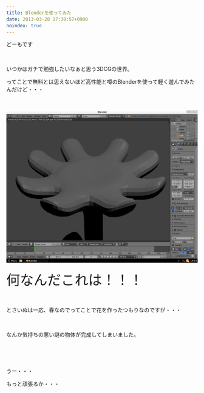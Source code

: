 ```yaml
---
title: Blenderを使ってみた
date: 2013-03-28 17:30:57+0900
noindex: true
---
```

<p>どーもです</p>
<p>&nbsp;</p>
<p>いつかはガチで勉強したいなぁと思う3DCGの世界。</p>
<p>ってことで無料とは思えないほど高性能と噂のBlenderを使って軽く遊んでみたんだけど・・・</p>
<p>&nbsp;</p>

![](./Screenshot_from_2013-03-28_16:50:55.png)

<p><span style="font-size:36px;">何なんだこれは！！！</span></p>
<p>&nbsp;</p>
<p>とさいぬは一応、春なのでってことで花を作ったつもりなのですが・・・</p>
<p>&nbsp;</p>
<p>なんか気持ちの悪い謎の物体が完成してしまいました。</p>
<p>&nbsp;</p>
<p>&nbsp;</p>
<p>うー・・・</p>
<p>もっと頑張るか・・・</p>

